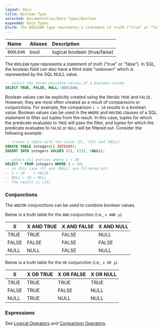 ```yaml
---
layout: docu
title: Boolean Type
selected: Documentation/Data Types/Boolean
expanded: Data Types
blurb: The BOOLEAN type represents a statement of truth ("true" or "false").
---
```


| Name | Aliases | Description |
|:---|:---|:---|
| `BOOLEAN` | bool | logical boolean (true/false) |

The `BOOLEAN` type represents a statement of truth ("true" or "false"). In SQL, the boolean field can also have a third state "unknown" which is represented by the SQL NULL value.

```sql
-- select the three possible values of a boolean column
SELECT TRUE, FALSE, NULL::BOOLEAN;
```

Boolean values can be explicitly created using the literals `TRUE` and `FALSE`. However, they are most often created as a result of comparisons or conjunctions. For example, the comparison `i > 10` results in a boolean value. Boolean values can be used in the `WHERE` and `HAVING` clauses of a SQL statement to filter out tuples from the result. In this case, tuples for which the predicate evaluates to `TRUE` will pass the filter, and tuples for which the predicate evaluates to `FALSE` or `NULL` will be filtered out. Consider the following example:

```sql
-- create a table with the value (5), (15) and (NULL)
CREATE TABLE integers(i INTEGER);
INSERT INTO integers VALUES (5), (15), (NULL);

-- select all entries where i > 10
SELECT * FROM integers WHERE i > 10;
-- in this case (5) and (NULL) are filtered out:
-- 5 > 10    = FALSE
-- NULL > 10 = NULL
-- The result is (15)
```

### Conjunctions
The `AND`/`OR` conjunctions can be used to combine boolean values.

Below is a truth table for the `AND` conjunction (i.e., `x AND y`).

|  X  | X AND TRUE  | X AND FALSE | X AND NULL  |
|-------|-------|-------|-------|
| TRUE  | TRUE  | FALSE | NULL  |
| FALSE | FALSE | FALSE | FALSE |
| NULL  | NULL  | FALSE | NULL  |

Below is a truth table for the `OR` conjunction (i.e., `x OR y`).

|  X   | X OR TRUE | X OR FALSE | X OR NULL |
|-------|------|-------|------|
| TRUE  | TRUE | TRUE  | TRUE |
| FALSE | TRUE | FALSE | NULL |
| NULL  | TRUE | NULL  | NULL |

### Expressions
See [Logical Operators](../expressions/logical_operators) and [Comparison Operators](../expressions/comparison_operators).
